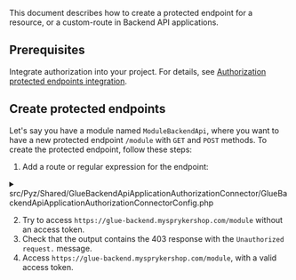 This document describes how to create a protected endpoint for a resource, or a custom-route in Backend API applications.

## Prerequisites

Integrate authorization into your project. For details, see [Authorization protected endpoints integration](/docs/dg/dev/upgrade-and-migrate/migrate-to-decoupled-glue-infrastructure/decoupled-glue-infrastructure-integrate-the-protected-endpoints-authorization.html).

## Create protected endpoints

Let's say you have a module named `ModuleBackendApi`, where you want to have a new protected endpoint `/module` with `GET` and `POST` methods. To create the protected endpoint, follow these steps:

1. Add a route or regular expression for the endpoint:

<details>
  <summary>src/Pyz/Shared/GlueBackendApiApplicationAuthorizationConnector/GlueBackendApiApplicationAuthorizationConnectorConfig.php</summary>

```php
<?php

namespace Pyz\Shared\GlueBackendApiApplicationAuthorizationConnector;

use Spryker\Shared\GlueBackendApiApplicationAuthorizationConnector\GlueBackendApiApplicationAuthorizationConnectorConfig as SprykerGlueBackendApiApplicationAuthorizationConnectorConfig;

class GlueBackendApiApplicationAuthorizationConnectorConfig extends SprykerGlueBackendApiApplicationAuthorizationConnectorConfig
{
    /**
     * Specification:
     * - Returns a list of protected endpoints.
     * - Structure example:
     * [
     *      '/example' => [
     *          'isRegularExpression' => false,
     *      ],
     *      '/\/example\/.+/' => [
     *          'isRegularExpression' => true,
     *          'methods' => [
     *              'patch',
     *              'delete',
     *          ],
     *      ],
     * ]
     *
     * @api
     *
     * @return array<string, mixed>
     */
    public function getProtectedPaths(): array
        return [
            // Route added by a full name and provide access for all
            // methods if the token is passed and valid
            '/module' => [
                'isRegularExpression' => false,
            ],
            // Route added by regular expression and provide access for
            // methods patch, get if the token is passed and valid
            '/\/module\/.+/' => [
                'isRegularExpression' => true,
                'methods' => [
                    'patch',
                    'get',
                ],
            ],
        ];
    }
}
```

</details>

2. Try to access `https://glue-backend.mysprykershop.com/module` without an access token.
3. Check that the output contains the 403 response with the `Unauthorized request.` message.
4. Access `https://glue-backend.mysprykershop.com/module`, with a valid access token.
